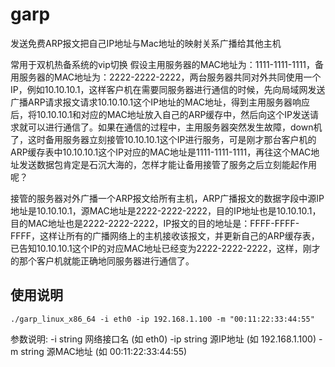 # garp
发送免费ARP报文把自己IP地址与Mac地址的映射关系广播给其他主机

常用于双机热备系统的vip切换
假设主用服务器的MAC地址为：1111-1111-1111，备用服务器的MAC地址为：2222-2222-2222，两台服务器共同对外共同使用一个IP，例如10.10.10.1，这样客户机在需要同服务器进行通信的时候，先向局域网发送广播ARP请求报文请求10.10.10.1这个IP地址的MAC地址，得到主用服务器响应后，将10.10.10.1和对应的MAC地址放入自己的ARP缓存中，然后向这个IP发送请求就可以进行通信了。如果在通信的过程中，主用服务器突然发生故障，down机了，这时备用服务器立刻接管10.10.10.1这个IP进行服务，可是刚才那台客户机的ARP缓存表中10.10.10.1这个IP对应的MAC地址是1111-1111-1111，再往这个MAC地址发送数据包肯定是石沉大海的，怎样才能让备用接管了服务之后立刻能起作用呢？

接管的服务器对外广播一个ARP报文给所有主机，ARP广播报文的数据字段中源IP地址是10.10.10.1，源MAC地址是2222-2222-2222，目的IP地址也是10.10.10.1，目的MAC地址也是2222-2222-2222，IP报文的目的地址是：FFFF-FFFF-FFFF，这样让所有的广播网络上的主机接收该报文，并更新自己的ARP缓存表，已告知10.10.10.1这个IP的对应MAC地址已经变为2222-2222-2222，这样，刚才的那个客户机就能正确地同服务器进行通信了。

## 使用说明
`./garp_linux_x86_64 -i eth0 -ip 192.168.1.100 -m "00:11:22:33:44:55"`


参数说明:
  -i string
        网络接口名 (如 eth0)
  -ip string
        源IP地址 (如 192.168.1.100)
  -m string
        源MAC地址 (如 00:11:22:33:44:55)
